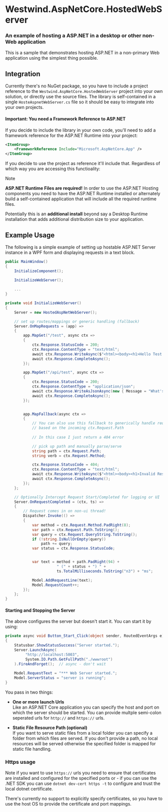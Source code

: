 # Westwind.AspNetCore.HostedWebServer

### An example of hosting a ASP.NET in a desktop or other non-Web application

This is a sample that demonstrates hosting ASP.NET in a non-primary Web application using the simplest thing possible. 

## Integration
Currently there's no NuGet package, so you have to include a project reference to the `Westwind.AspNetCore.HostedWebServer` project into your own solution, or directly use the source files. The library is self-contained in a single `HosteAspnetWebServer.cs` file so it should be easy to integrate into your own projects.

#### Important: You need a Framework Reference to ASP.NET
If you decide to include the library in your own code, you'll need to add a framework reference for the ASP.NET Runtime into your project:

```xml
<ItemGroup>
    <FrameworkReference Include="Microsoft.AspNetCore.App" />
</ItemGroup>
```

If you decide to use the project as reference it'll include that. Regardless of which way you are accessing this functioality:

> [!NOTE]
> **ASP.NET Runtime Files are required!**   In order to use the ASP.NET Hosting components you need to have the ASP.NET Runtime installed or alternately build a self-contained application that will include all the required runtime files. 
>
> Potentially this is an **additional install** beyond say a Desktop Runtime installation that adds additional distribution size to your application.

## Example Usage
The following is a simple example of setting up hostable ASP.NET Server instance in a WPF form and displaying requests in a text block.

```cs
public MainWindow()
{
    InitializeComponent();

    InitializeWebServer();
    
    ... 
}

private void InitializeWebServer()
{         
    Server = new HostedAspNetWebServer();

    // set up routes/mappings or generic handling (fallback)
    Server.OnMapRequests = (app) =>
    {
        app.MapGet("/test", async ctx =>
        {
            ctx.Response.StatusCode = 200;
            ctx.Response.ContentType = "text/html";
            await ctx.Response.WriteAsync($"<html><body><h1>Hello Test Request! {DateTime.Now.ToString()}</h1></body></html>");
            await ctx.Response.CompleteAsync();
        });

        app.MapGet("/api/test", async ctx =>
        {
            ctx.Response.StatusCode = 200;
            ctx.Response.ContentType = "application/json";
            await ctx.Response.WriteAsJsonAsync(new { Message = "What's up doc?", Time = DateTime.UtcNow });
            await ctx.Response.CompleteAsync();
        });


        app.MapFallback(async ctx =>
        {
            // You can also use this fallback to generically handle requests
            // based on the incoming ctx.Request.Path
            
            // In this case I just return a 404 error

            // pick up path and manually parse/serve
            string path = ctx.Request.Path;
            string verb = ctx.Request.Method;

            ctx.Response.StatusCode = 404;
            ctx.Response.ContentType = "text/html";
            await ctx.Response.WriteAsync($"<html><body><h1>Invalid Resource - Try again, Punk!</h1></body></html>");
            await ctx.Response.CompleteAsync();
        });
    };

    // Optionally Intercept Request Start/Completed for logging or UI
    Server.OnRequestCompleted = (ctx, ts) =>
    {
        // Request comes in on non-ui thread!
        Dispatcher.Invoke(() =>
        {
            var method = ctx.Request.Method.PadRight(8);
            var path = ctx.Request.Path.ToString();
            var query = ctx.Request.QueryString.ToString();
            if (!string.IsNullOrEmpty(query))
                path += query;
            var status = ctx.Response.StatusCode;


            var text = method + path.PadRight(94) +
                       " (" + status + ") " +
                       ts.TotalMilliseconds.ToString("n3") + "ms";

            Model.AddRequestLine(text);
            Model.RequestCount++;
        });
    };
}
```
  
#### Starting and Stopping the Server
The above configures the server but doesn't start it. You can start it by using:

```cs
private async void Button_Start_Click(object sender, RoutedEventArgs e)
{
    Statusbar.ShowStatusSuccess("Server started.");
    Server.LaunchAsync(
         "http://localhost:5003", 
         System.IO.Path.GetFullPath("./wwwroot")
    ).FireAndForget();  // async - don't wait
    
    Model.RequestText = "*** Web Server started.";
    Model.ServerStatus = "server is running";
}
```

You pass in two things:

* **One or more launch Urls**  
Like an ASP.NET Core application you can specify the host and port on which the server should be started. You can provide multple semi-colon seperated urls for `http://` and `https://` urls. 

* **Static File Resource Path (optional)**  
If you want to serve static files from a local folder you can specify a folder from which files are served. If you don't provide a path, no local resources will be served otherwise the specified folder is mapped for static file handling.

### Https usage
Note if you want to use `https://` urls you need to ensure that certificates are installed and configured for the specified ports or - if you can use the .NET SDK you can use `dotnet dev-cert https -t` to configure and trust the local dotnet certificate. 

There's currently no support to explicitly specify certificates, so you have to use the host OS to provide the certificate and port mappings.


